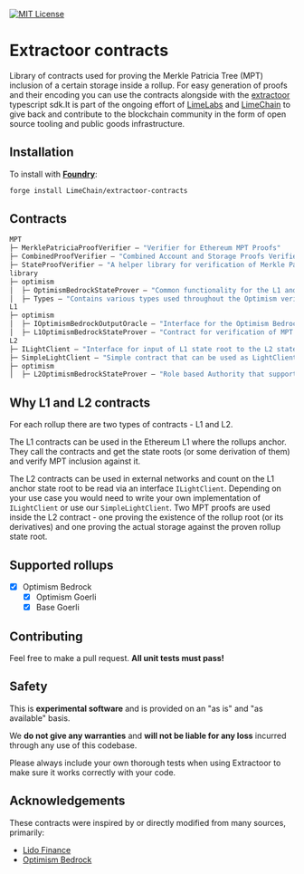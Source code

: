 [![MIT License][license-shield]][license-url]

# Extractoor contracts

Library of contracts used for proving the Merkle Patricia Tree (MPT) inclusion of a certain storage inside a rollup. For easy generation of proofs and their encoding you can use the contracts alongside with the [extractoor](https://github.com/LimeChain/extractoor-sdk) typescript sdk.It is part of the ongoing effort of [LimeLabs](https://limelabs.tech) and [LimeChain](https://limechain.tech) to give back and contribute to the blockchain community in the form of open source tooling and public goods infrastructure.

## Installation

To install with [**Foundry**](https://github.com/gakonst/foundry):

```sh
forge install LimeChain/extractoor-contracts
```

## Contracts
```ml
MPT
├─ MerklePatriciaProofVerifier — "Verifier for Ethereum MPT Proofs"
├─ CombinedProofVerifier — "Combined Account and Storage Proofs Verifier"
├─ StateProofVerifier — "A helper library for verification of Merkle Patricia account and state proofs"
library
├─ optimism
│  ├─ OptimismBedrockStateProver — "Common functionality for the L1 and L2 Optimism Bedrock State Verifiers"
│  ├─ Types — "Contains various types used throughout the Optimism verification process"
L1
├─ optimism
│  ├─ IOptimismBedrockOutputOracle — "Interface for the Optimism Bedrock Output Proover"
│  ├─ L1OptimismBedrockStateProver — "Contract for verification of MPT inclusion inside Optimism Bedrock from within the anchored L1"
L2
├─ ILightClient — "Interface for input of L1 state root to the L2 state prover"
├─ SimpleLightClient — "Simple contract that can be used as LightClient providing state roots for blocks by their number"
├─ optimism
│  ├─ L2OptimismBedrockStateProver — "Role based Authority that supports up to 256 roles"
```

## Why L1 and L2 contracts
For each rollup there are two types of contracts - L1 and L2. 

The L1 contracts can be used in the Ethereum L1 where the rollups anchor. They call the contracts and get the state roots (or some derivation of them) and verify MPT inclusion against it. 

The L2 contracts can be used in external networks and count on the L1 anchor state root to be read via an interface `ILightClient`. Depending on your use case you would need to write your own implementation of `ILightClient` or use our `SimpleLightClient`. Two MPT proofs are used inside the L2 contract - one proving the existence of the rollup root (or its derivatives) and one proving the actual storage against the proven rollup state root.

## Supported rollups

- [x] Optimism Bedrock
    - [x] Optimism Goerli
    - [x] Base Goerli

## Contributing

Feel free to make a pull request. **All unit tests must pass!**

## Safety

This is **experimental software** and is provided on an "as is" and "as available" basis.

We **do not give any warranties** and **will not be liable for any loss** incurred through any use of this codebase.

Please always include your own thorough tests when using Extractoor to make sure it works correctly with your code. 

## Acknowledgements

These contracts were inspired by or directly modified from many sources, primarily:

- [Lido Finance](https://github.com/lidofinance/curve-merkle-oracle)
- [Optimism Bedrock](https://github.com/ethereum-optimism/optimism/tree/develop/packages/contracts-bedrock/contracts)

[license-shield]: https://img.shields.io/badge/License-MIT-green.svg
[license-url]: https://github.com/LimeChain/extractoor-contracts/blob/main/LICENSE.txt